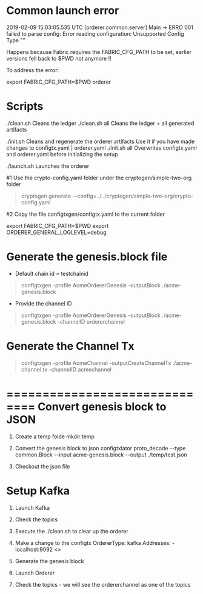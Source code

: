 # Common launch error
2019-02-09 15:03:05.535 UTC [orderer.common.server] Main -> ERRO 001 failed to parse config:  Error reading configuration: Unsupported Config Type ""

Happens because Fabric requires the FABRIC_CFG_PATH to be set, earlier versions fell back to $PWD not anymore !!

To address the error:

export FABRIC_CFG_PATH=$PWD
orderer

# Scripts

./clean.sh      Cleans the ledger
./clean.sh  all Cleans the ledger + all generated artifacts

./init.sh       Cleans and regenerate the orderer artifacts 
                Use it if you have made changes to configtx.yaml | orderer.yaml
./init.sh   all    Overwrites configtx.yaml and orderer.yaml before initializing the setup

./launch.sh     Launches the orderer

#1 Use the crypto-config.yaml folder under the cryptogen/simple-two-org folder
> cryptogen generate --config=../../cryptogen/simple-two-org/crypto-config.yaml

#2 Copy the file configtxgen/configtx.yaml to the current folder

export FABRIC_CFG_PATH=$PWD
export ORDERER_GENERAL_LOGLEVEL=debug

Generate the genesis.block file
===============================
- Default chain id = testchainid        
> configtxgen -profile AcmeOrdererGenesis -outputBlock ./acme-genesis.block 
- Provide the channel ID
> configtxgen -profile AcmeOrdererGenesis -outputBlock ./acme-genesis.block -channelID ordererchannel

Generate the Channel Tx
=======================
> configtxgen -profile AcmeChannel -outputCreateChannelTx ./acme-channel.tx -channelID acmechannel

==============================
Convert genesis block to JSON
==============================
1. Create a temp folde
   mkdir temp

2. Convert the genesis block to json
configtxlator proto_decode --type common.Block --input acme-genesis.block --output ./temp/test.json

3. Checkout the json file

Setup Kafka
===========
1. Launch Kafka
2. Check the topics

1. Execute the ./clean.sh to clear up the orderer 
2. Make a change to the configtx
    OrdererType: kafka
    Addresses:
        - localhost:9092            <<Bootstrap Broker Address>>
3. Generate the genesis block
4. Launch Orderer

5. Check the topics - we will see the ordererchannel as one of the topics


